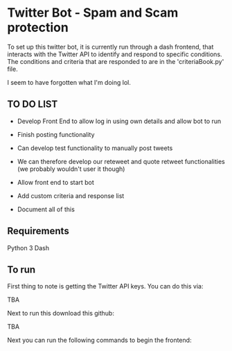 # Twitter Bot - Spam and Scam protection

To set up this twitter bot, it is currently run through a dash frontend, that interacts with the Twitter API to identify and respond to specific conditions. The conditions and criteria that are responded to are in the 'criteriaBook.py' file.

I seem to have forgotten what I'm doing lol.

## TO DO LIST

- Develop Front End to allow log in using own details and allow bot to run
- Finish posting functionality
- Can develop test functionality to manually post tweets
- We can therefore develop our reteweet and quote retweet functionalities (we probably wouldn't user it though)

- Allow front end to start bot    
- Add custom criteria and response list
- Document all of this

## Requirements

Python 3
Dash


## To run

First thing to note is getting the Twitter API keys. You can do this via:

TBA

Next to run this download this github:

TBA

Next you can run the following commands to begin the frontend: